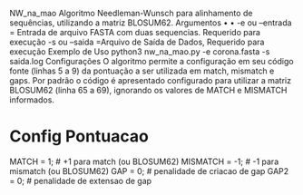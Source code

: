 NW_na_mao
Algoritmo Needleman-Wunsch para alinhamento de sequências,
utilizando a matriz BLOSUM62.
Argumentos
•
•
-e ou –entrada = Entrada de arquivo FASTA com duas sequencias. Requerido para
execução
-s ou –saida =Arquivo de Saída de Dados, Requerido para execução
Exemplo de Uso
python3 nw_na_mao.py -e corona.fasta -s saida.log
Configurações
O algoritmo permite a configuração em seu código fonte (linhas 5 a 9) da pontuação a ser
utilizada em match, mismatch e gaps. Por padrão o código é apresentado configurado para
utilizar a matriz BLOSUM62 (linha 65 a 69), ignorando os valores de MATCH e MISMATCH
informados.
# Config Pontuacao
MATCH = 1; # +1 para match (ou BLOSUM62)
MISMATCH = -1; # -1 para mismatch (ou BLOSUM62)
GAP
= 0; # penalidade de criacao de gap
GAP2 = 0; # penalidade de extensao de gap
